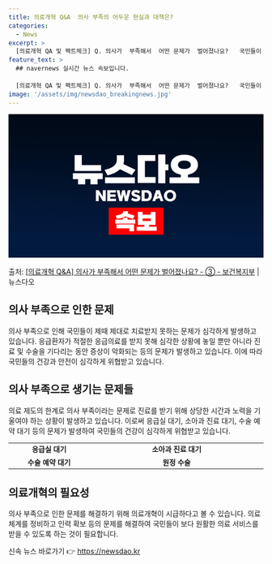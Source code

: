 ```yaml
---
title: 의료개혁 Q&A  의사 부족의 어두운 현실과 대책은?
categories:
  - News
excerpt: >
  [의료개혁 QA 및 팩트체크] Q. 의사가  부족해서  어떤 문제가  벌어졌나요?   국민들이 제때 제대로 …
feature_text: >
  ## navernews 실시간 뉴스 속보입니다.

  [의료개혁 QA 및 팩트체크] Q. 의사가  부족해서  어떤 문제가  벌어졌나요?   국민들이 제때 제대로 …
image: '/assets/img/newsdao_breakingnews.jpg'
---
```


![뉴스다오 속보](/assets/img/newsdao_breakingnews.jpg)

<p>출처: <a href="https://newsdao.kr/3409" rel="dofollow">[의료개혁 Q&A] 의사가 부족해서 어떤 문제가 벌어졌나요? - ③ - 보건복지부</a> | 뉴스다오</p>

<h2 data-ke-size="size26">의사 부족으로 인한 문제</h2>
<p data-ke-size="size16">의사 부족으로 인해 국민들이 제때 제대로 치료받지 못하는 문제가 심각하게 발생하고 있습니다. 응급환자가 적절한 응급의료를 받지 못해 심각한 상황에 놓일 뿐만 아니라 진료 및 수술을 기다리는 동안 증상이 악화되는 등의 문제가 발생하고 있습니다. 이에 따라 국민들의 건강과 안전이 심각하게 위협받고 있습니다.</p>

<h2 data-ke-size="size26">의사 부족으로 생기는 문제들</h2>
<p data-ke-size="size16">의료 제도의 한계로 의사 부족이라는 문제로 진료를 받기 위해 상당한 시간과 노력을 기울여야 하는 상황이 발생하고 있습니다. 이로써 응급실 대기, 소아과 진료 대기, 수술 예약 대기 등의 문제가 발생하여 국민들의 건강이 심각하게 위협받고 있습니다.</p>

<table>
  <colgroup>
	<col width="189">
	<col width="411">
</colgroup>
  <tr>
	<td style="text-align: center; height: 17px;"><b>응급실 대기</b></td>
	<td style="text-align: center; height: 17px;"><b>소아과 진료 대기</b></td>
</tr>
  <tr>
	<td style="text-align: center; height: 17px;"><b>수술 예약 대기</b></td>
	<td style="text-align: center; height: 17px;"><b>원정 수술</b></td>
</tr>
</table>

<h2 data-ke-size="size26">의료개혁의 필요성</h2>
<p data-ke-size="size16">의사 부족으로 인한 문제를 해결하기 위해 의료개혁이 시급하다고 볼 수 있습니다. 의료체계를 정비하고 인력 확보 등의 문제를 해결하여 국민들이 보다 원활한 의료 서비스를 받을 수 있도록 하는 것이 필요합니다.</p> 

신속 뉴스 바로가기 👉 <a href="https://newsdao.kr" rel="dofollow">https://newsdao.kr</a>


